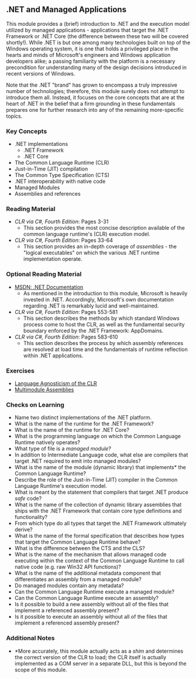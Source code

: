 ## .NET and Managed Applications

This module provides a (brief) introduction to .NET and the execution model utilized by managed applications - applications that target the .NET Framework or .NET Core (the difference between these two will be covered shortly!). While .NET is but one among many technologies built on top of the Windows operating system, it is one that holds a privileged place in the hearts and minds of Microsoft's engineers and Windows application developers alike; a passing familiarity with the platform is a necessary precondition for understanding many of the design decisions introduced in recent versions of Windows.

Note that the .NET "brand" has grown to encompass a truly impressive number of technologies; therefore, this module surely does not attempt to introduce them all. Instead, it focuses on the core concepts that are at the heart of .NET in the belief that a firm grounding in these fundamentals prepares one for further research into any of the remaining more-specific topics.

### Key Concepts

- .NET implementations
    - .NET Framework
    - .NET Core
- The Common Language Runtime (CLR)
- Just-in-Time (JIT) compilation
- The Common Type Specification (CTS)
- .NET interoperability with native code
- Managed Modules
- Assemblies and references

### Reading Material

- _CLR via C#, Fourth Edition_: Pages 3-31
    - This section provides the most concise description available of the common language runtime's (CLR) execution model.
- _CLR via C#, Fourth Edition_: Pages 33-64
    - This section provides an in-depth coverage of _assemblies_ - the "logical executables" on which the various .NET runtime implementation operate.

### Optional Reading Material

- [MSDN: .NET Documentation](https://docs.microsoft.com/en-us/dotnet/standard/)
    - As mentioned in the introduction to this module, Microsoft is heavily invested in .NET. Accordingly, Microsoft's own documentation regarding .NET is remarkably lucid and well-maintained.
- _CLR via C#, Fourth Edition_: Pages 553-581
    - This section describes the methods by which standard Windows process come to host the CLR, as well as the fundamental security boundary enforced by the .NET Framework: AppDomains.
- _CLR via C#, Fourth Edition_: Pages 583-610
    - This section describes the process by which assembly references are resolved at load time and the fundamentals of runtime reflection within .NET applications.

### Exercises

- [Language Agnosticism of the CLR](./multilingual-assemblies)
- [Multimodule Assemblies](./multimodule-assemblies)

### Checks on Learning

- Name two distinct implementations of the .NET platform.
- What is the name of the runtime for the .NET Framework?
- What is the name of the runtime for .NET Core?
- What is the programming language on which the Common Language Runtime natively operates?
- What type of file is a _managed module_?
- In addition to Intermediate Language code, what else are compilers that target .NET required to emit into managed modules?
- What is the name of the module (dynamic library) that implements* the Common Language Runtime? 
- Describe the role of the Just-in-Time (JIT) compiler in the Common Language Runtime's execution model.
- What is meant by the statement that compilers that target .NET produce _safe_ code?
- What is the name of the collection of dynamic library assemblies that ships with the .NET Framework that contain core type definitions and functionality?
- From which type do all types that target the .NET Framework ultimately derive?
- What is the name of the formal specification that describes how types that target the Common Language Runtime behave?
- What is the difference between the CTS and the CLS?
- What is the name of the mechanism that allows managed code executing within the context of the Common Language Runtime to call native code (e.g. raw Win32 API functions)?
- What is the name of the additional metadata component that differentiates an assembly from a managed module?
- Do managed modules contain any metadata?
- Can the Common Language Runtime execute a managed module?
- Can the Common Language Runtime execute an assembly?
- Is it possible to build a new assembly without all of the files that implement a referenced assembly present?
- Is it possible to execute an assembly without all of the files that implement a referenced assembly present?

### Additional Notes

- *More accurately, this module actually acts as a _shim_ and determines the correct version of the CLR to load; the CLR itself is actually implemented as a COM server in a separate DLL, but this is beyond the scope of this module.